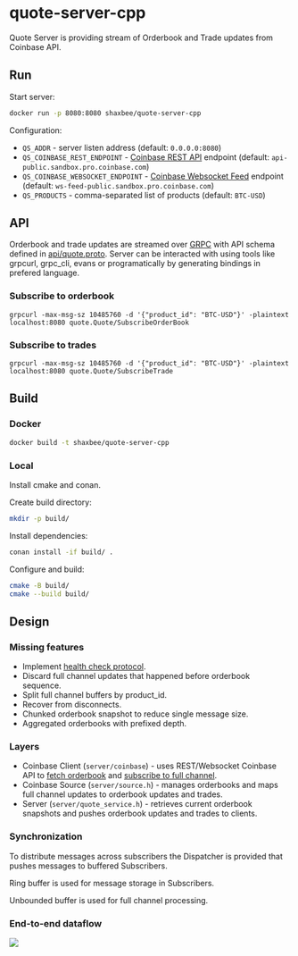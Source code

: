 # quote-server-cpp

Quote Server is providing stream of Orderbook and Trade updates from Coinbase API.

## Run

Start server:
```sh
docker run -p 8080:8080 shaxbee/quote-server-cpp
```

Configuration:
* `QS_ADDR` - server listen address (default: `0.0.0.0:8080`)
* `QS_COINBASE_REST_ENDPOINT` - [Coinbase REST API](https://docs.pro.coinbase.com/#api) endpoint (default: `api-public.sandbox.pro.coinbase.com`)
* `QS_COINBASE_WEBSOCKET_ENDPOINT` - [Coinbase Websocket Feed](https://docs.pro.coinbase.com/#websocket-feed) endpoint (default: `ws-feed-public.sandbox.pro.coinbase.com`)
* `QS_PRODUCTS` - comma-separated list of products (default: `BTC-USD`)

## API

Orderbook and trade updates are streamed over [GRPC](https://grpc.io) with API schema defined in [api/quote.proto](api/quote.proto).
Server can be interacted with using tools like grpcurl, grpc_cli, evans or programatically by generating bindings in prefered language.

### Subscribe to orderbook

```
grpcurl -max-msg-sz 10485760 -d '{"product_id": "BTC-USD"}' -plaintext localhost:8080 quote.Quote/SubscribeOrderBook
```

### Subscribe to trades

```
grpcurl -max-msg-sz 10485760 -d '{"product_id": "BTC-USD"}' -plaintext localhost:8080 quote.Quote/SubscribeTrade
```

## Build

### Docker

```sh
docker build -t shaxbee/quote-server-cpp
```

### Local

Install cmake and conan.

Create build directory:
```sh
mkdir -p build/
```

Install dependencies:
```sh
conan install -if build/ .
```

Configure and build:
```sh
cmake -B build/
cmake --build build/
```

## Design

### Missing features

* Implement [health check protocol](https://github.com/grpc/grpc/blob/master/doc/health-checking.md).
* Discard full channel updates that happened before orderbook sequence.
* Split full channel buffers by product_id.
* Recover from disconnects.
* Chunked orderbook snapshot to reduce single message size.
* Aggregated orderbooks with prefixed depth.

### Layers

* Coinbase Client (`server/coinbase`) - uses REST/Websocket Coinbase API to [fetch orderbook](https://docs.pro.coinbase.com/#get-product-order-book) and [subscribe to full channel](https://docs.pro.coinbase.com/#the-full-channel).
* Coinbase Source (`server/source.h`) - manages orderbooks and maps full channel updates to orderbook updates and trades.
* Server (`server/quote_service.h`) - retrieves current orderbook snapshots and pushes orderbook updates and trades to clients.

### Synchronization

To distribute messages across subscribers the Dispatcher is provided that pushes messages to buffered Subscribers.

Ring buffer is used for message storage in Subscribers.

Unbounded buffer is used for full channel processing.

### End-to-end dataflow

[![](https://mermaid.ink/img/eyJjb2RlIjoic2VxdWVuY2VEaWFncmFtXG4gICAgcGFydGljaXBhbnQgQ2xpZW50XG4gICAgcGFydGljaXBhbnQgU2VydmVyXG4gICAgcGFydGljaXBhbnQgU291cmNlXG4gICAgcGFydGljaXBhbnQgQ29pbmJhc2VcblxuICAgIFNvdXJjZS0-PkNvaW5iYXNlOiBTdWJzY3JpYmUgdG8gZnVsbCBjaGFubmVsXG4gICAgQ29pbmJhc2UtPj5Tb3VyY2U6IFN1YnNjcmliZWRcbiAgICBwYXIgbWVzc2FnZSBoYW5kbGVyXG4gICAgICAgIGxvb3BcbiAgICAgICAgICAgIENvaW5iYXNlLS0-PlNvdXJjZTogRnVsbCB1cGRhdGVcbiAgICAgICAgZW5kXG4gICAgYW5kIG9yZGVyYm9vayBzdGF0ZVxuICAgICAgICBTb3VyY2UtPj5Db2luYmFzZTogR2V0IG9yZGVyYm9va3NcbiAgICAgICAgQ29pbmJhc2UtPj5Tb3VyY2U6IE9yZGVyYm9va3NcblxuICAgICAgICBsb29wIHVwZGF0ZVxuICAgICAgICAgICAgQ29pbmJhc2UtLT4-U291cmNlOiBPcmRlcmJvb2sgdXBkYXRlXG4gICAgICAgIGVuZFxuICAgIGFuZCBjbGllbnQgZmxvd1xuICAgICAgICBDbGllbnQtPj5TZXJ2ZXI6IFN1YnNjcmliZSBvcmRlcmJvb2tcbiAgICAgICAgU2VydmVyLT4-U291cmNlOiBTdWJzY3JpYmUgb3JkZXJib29rXG4gICAgICAgIFNlcnZlci0-PlNvdXJjZTogR2V0IG9yZGVyYm9va1xuICAgICAgICBTb3VyY2UtPj5TZXJ2ZXI6IE9yZGVyYm9va1xuICAgICAgICBTZXJ2ZXItPj5DbGllbnQ6IE9yZGVyYm9vayBzbmFwc2hvdFxuICAgICAgICBsb29wIHVwZGF0ZVxuICAgICAgICAgICAgU291cmNlLS0-PlNlcnZlcjogT3JkZXJib29rIHVwZGF0ZVxuICAgICAgICAgICAgU2VydmVyLS0-PkNsaWVudDogT3JkZXJib29rIHVwZGF0ZVxuICAgICAgICBlbmRcbiAgICBlbmRcbiAgICAgICAgICAgICIsIm1lcm1haWQiOnsidGhlbWUiOiJkZWZhdWx0In0sInVwZGF0ZUVkaXRvciI6ZmFsc2UsImF1dG9TeW5jIjp0cnVlLCJ1cGRhdGVEaWFncmFtIjpmYWxzZX0)](https://mermaid-js.github.io/mermaid-live-editor/edit##eyJjb2RlIjoic2VxdWVuY2VEaWFncmFtXG4gICAgcGFydGljaXBhbnQgQ2xpZW50XG4gICAgcGFydGljaXBhbnQgU2VydmVyXG4gICAgcGFydGljaXBhbnQgU291cmNlXG4gICAgcGFydGljaXBhbnQgQ29pbmJhc2VcblxuICAgIFNvdXJjZS0-PkNvaW5iYXNlOiBTdWJzY3JpYmUgdG8gZnVsbCBjaGFubmVsXG4gICAgQ29pbmJhc2UtPj5Tb3VyY2U6IFN1YnNjcmliZWRcbiAgICBwYXIgbWVzc2FnZSBoYW5kbGVyXG4gICAgICAgIGxvb3BcbiAgICAgICAgICAgIENvaW5iYXNlLS0-PlNvdXJjZTogRnVsbCB1cGRhdGVcbiAgICAgICAgZW5kXG4gICAgYW5kIG9yZGVyYm9vayBzdGF0ZVxuICAgICAgICBTb3VyY2UtPj5Db2luYmFzZTogR2V0IG9yZGVyYm9va3NcbiAgICAgICAgQ29pbmJhc2UtPj5Tb3VyY2U6IE9yZGVyYm9va3NcblxuICAgICAgICBsb29wIHVwZGF0ZVxuICAgICAgICAgICAgQ29pbmJhc2UtLT4-U291cmNlOiBPcmRlcmJvb2sgdXBkYXRlXG4gICAgICAgIGVuZFxuICAgIGFuZCBjbGllbnQgZmxvd1xuICAgICAgICBDbGllbnQtPj5TZXJ2ZXI6IFN1YnNjcmliZSBvcmRlcmJvb2tcbiAgICAgICAgU2VydmVyLT4-U291cmNlOiBTdWJzY3JpYmUgb3JkZXJib29rXG4gICAgICAgIFNlcnZlci0-PlNvdXJjZTogR2V0IG9yZGVyYm9va1xuICAgICAgICBTb3VyY2UtPj5TZXJ2ZXI6IE9yZGVyYm9va1xuICAgICAgICBTZXJ2ZXItPj5DbGllbnQ6IE9yZGVyYm9vayBzbmFwc2hvdFxuICAgICAgICBcbiAgICBlbmRcbiAgICAgICAgICAgICIsIm1lcm1haWQiOiJ7XG4gIFwidGhlbWVcIjogXCJkZWZhdWx0XCJcbn0iLCJ1cGRhdGVFZGl0b3IiOmZhbHNlLCJhdXRvU3luYyI6dHJ1ZSwidXBkYXRlRGlhZ3JhbSI6ZmFsc2V9)
